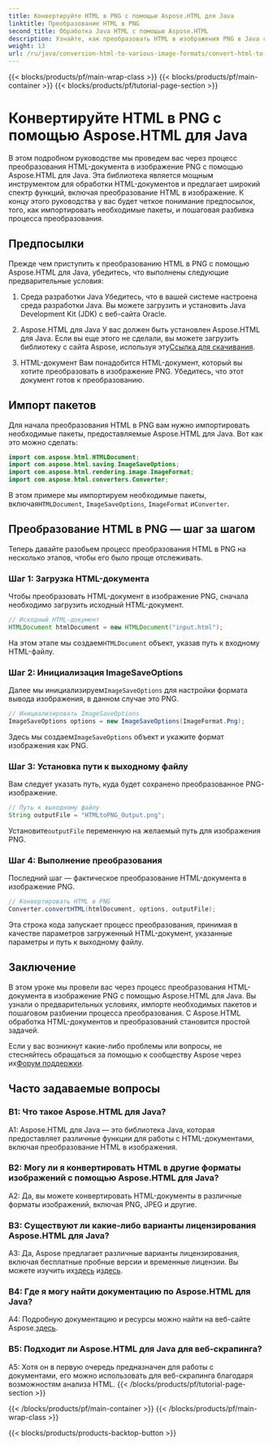 ```yaml
---
title: Конвертируйте HTML в PNG с помощью Aspose.HTML для Java
linktitle: Преобразование HTML в PNG
second_title: Обработка Java HTML с помощью Aspose.HTML
description: Узнайте, как преобразовать HTML в изображения PNG в Java с помощью Aspose.HTML. Подробное руководство с пошаговыми инструкциями.
weight: 13
url: /ru/java/conversion-html-to-various-image-formats/convert-html-to-png/
---
```


{{< blocks/products/pf/main-wrap-class >}}
{{< blocks/products/pf/main-container >}}
{{< blocks/products/pf/tutorial-page-section >}}

# Конвертируйте HTML в PNG с помощью Aspose.HTML для Java

В этом подробном руководстве мы проведем вас через процесс преобразования HTML-документа в изображение PNG с помощью Aspose.HTML для Java. Эта библиотека является мощным инструментом для обработки HTML-документов и предлагает широкий спектр функций, включая преобразование HTML в изображение. К концу этого руководства у вас будет четкое понимание предпосылок, того, как импортировать необходимые пакеты, и пошаговая разбивка процесса преобразования.

## Предпосылки

Прежде чем приступить к преобразованию HTML в PNG с помощью Aspose.HTML для Java, убедитесь, что выполнены следующие предварительные условия:

1. Среда разработки Java
Убедитесь, что в вашей системе настроена среда разработки Java. Вы можете загрузить и установить Java Development Kit (JDK) с веб-сайта Oracle.

2. Aspose.HTML для Java
 У вас должен быть установлен Aspose.HTML для Java. Если вы еще этого не сделали, вы можете загрузить библиотеку с сайта Aspose, используя эту[Ссылка для скачивания](https://releases.aspose.com/html/java/).

3. HTML-документ
Вам понадобится HTML-документ, который вы хотите преобразовать в изображение PNG. Убедитесь, что этот документ готов к преобразованию.

## Импорт пакетов

Для начала преобразования HTML в PNG вам нужно импортировать необходимые пакеты, предоставляемые Aspose.HTML для Java. Вот как это можно сделать:

```java
import com.aspose.html.HTMLDocument;
import com.aspose.html.saving.ImageSaveOptions;
import com.aspose.html.rendering.image.ImageFormat;
import com.aspose.html.converters.Converter;
```

 В этом примере мы импортируем необходимые пакеты, включая`HTMLDocument`, `ImageSaveOptions`, `ImageFormat` и`Converter`.

## Преобразование HTML в PNG — шаг за шагом

Теперь давайте разобьем процесс преобразования HTML в PNG на несколько этапов, чтобы его было проще отслеживать.

### Шаг 1: Загрузка HTML-документа

Чтобы преобразовать HTML-документ в изображение PNG, сначала необходимо загрузить исходный HTML-документ.

```java
// Исходный HTML-документ
HTMLDocument htmlDocument = new HTMLDocument("input.html");
```

 На этом этапе мы создаем`HTMLDocument` объект, указав путь к входному HTML-файлу.

### Шаг 2: Инициализация ImageSaveOptions

 Далее мы инициализируем`ImageSaveOptions` для настройки формата вывода изображения, в данном случае это PNG.

```java
// Инициализировать ImageSaveOptions
ImageSaveOptions options = new ImageSaveOptions(ImageFormat.Png);
```

 Здесь мы создаем`ImageSaveOptions` объект и укажите формат изображения как PNG.

### Шаг 3: Установка пути к выходному файлу

Вам следует указать путь, куда будет сохранено преобразованное PNG-изображение.

```java
// Путь к выходному файлу
String outputFile = "HTMLtoPNG_Output.png";
```

 Установите`outputFile` переменную на желаемый путь для изображения PNG.

### Шаг 4: Выполнение преобразования

Последний шаг — фактическое преобразование HTML-документа в изображение PNG.

```java
// Конвертировать HTML в PNG
Converter.convertHTML(htmlDocument, options, outputFile);
```

Эта строка кода запускает процесс преобразования, принимая в качестве параметров загруженный HTML-документ, указанные параметры и путь к выходному файлу.

## Заключение

В этом уроке мы провели вас через процесс преобразования HTML-документа в изображение PNG с помощью Aspose.HTML для Java. Вы узнали о предварительных условиях, импорте необходимых пакетов и пошаговом разбиении процесса преобразования. С Aspose.HTML обработка HTML-документов и преобразований становится простой задачей.

 Если у вас возникнут какие-либо проблемы или вопросы, не стесняйтесь обращаться за помощью к сообществу Aspose через их[Форум поддержки](https://forum.aspose.com/).

## Часто задаваемые вопросы

### В1: Что такое Aspose.HTML для Java?

A1: Aspose.HTML для Java — это библиотека Java, которая предоставляет различные функции для работы с HTML-документами, включая преобразование HTML в изображения.

### В2: Могу ли я конвертировать HTML в другие форматы изображений с помощью Aspose.HTML для Java?

A2: Да, вы можете конвертировать HTML-документы в различные форматы изображений, включая PNG, JPEG и другие.

### В3: Существуют ли какие-либо варианты лицензирования Aspose.HTML для Java?

 A3: Да, Aspose предлагает различные варианты лицензирования, включая бесплатные пробные версии и временные лицензии. Вы можете изучить их[здесь](https://purchase.aspose.com/buy) и[здесь](https://purchase.aspose.com/temporary-license/).

### В4: Где я могу найти документацию по Aspose.HTML для Java?

 A4: Подробную документацию и ресурсы можно найти на веб-сайте Aspose.[здесь](https://reference.aspose.com/html/java/).

### В5: Подходит ли Aspose.HTML для Java для веб-скрапинга?

A5: Хотя он в первую очередь предназначен для работы с документами, его можно использовать для веб-скрапинга благодаря возможностям анализа HTML.
{{< /blocks/products/pf/tutorial-page-section >}}

{{< /blocks/products/pf/main-container >}}
{{< /blocks/products/pf/main-wrap-class >}}

{{< blocks/products/products-backtop-button >}}
